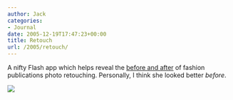 ```yaml
---
author: Jack
categories:
- Journal
date: 2005-12-19T17:47:23+00:00
title: Retouch
url: /2005/retouch/
---
```


A nifty Flash app which helps reveal the [before and after][1] of fashion publications photo retouching. Personally, I think she looked better _before_.

  


![][2]

 [1]: http://www.i-am-bored.com/bored_link.cfm?link_id=14537
 [2]: http://baty.net/files/retouch.jpg